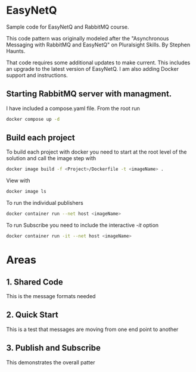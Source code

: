 # EasyNetQ
Sample code for EasyNetQ and RabbitMQ course.

This code pattern was originally modeled after the "Asynchronous Messaging with RabbitMQ and EasyNetQ" on Pluralsight Skills.
By Stephen Haunts. 

That code requires some additional updates to make current. This includes an upgrade to the latest version of EasyNetQ. I am also adding Docker support and instructions. 


## Starting RabbitMQ server with managment. 
I have included a compose.yaml file. From the root run
``` bash
docker compose up -d
```

## Build each project
To build each project with docker you need to start at the root level of the solution and call the image step with
``` bash
docker image build -f <Project>/Dockerfile -t <imageName> .
```

View with 
``` bash
docker image ls
```

To run the individual publishers
``` bash
docker container run --net host <imageName>
```

To run Subscribe you need to include the interactive *-it* option

``` bash
docker container run -it --net host <imageName>
```

# Areas
## 1. Shared Code
This is the message formats needed

## 2. Quick Start
This is a test that messages are moving from one end point to another

## 3. Publish and Subscribe
This demonstrates the overall patter


